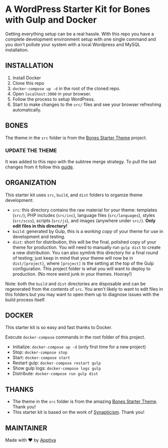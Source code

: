 # A WordPress Starter Kit for Bones with Gulp and Docker

Getting everything setup can be a real hassle. With this repo you have a complete development environment setup with one single command and you don't pollute your system with a local Wordpress and MySQL installation.



## INSTALLATION

1. Install Docker
1. Clone this repo
1. `docker-compose up -d` in the root of the cloned repo.
1. Open `localhost:3000` in your browser.
1. Follow the process to setup WordPress.
1. Start to make changes to the `src/` files and see your browser refreshing automatically.



## BONES

The theme in the `src` folder is from the [Bones Starter Theme](https://github.com/eddiemachado/bones/) project.


### UPDATE THE THEME

It was added to this repo with the subtree merge strategy. To pull the last changes from it follow this [guide](https://git-scm.com/book/en/v1/Git-Tools-Subtree-Merging).



## ORGANIZATION

This starter kit uses `src`, `build`, and `dist` folders to organize theme development:

* `src`: this directory contains the raw material for your theme: templates (`src/`), PHP includes (`src/inc`), language files (`src/languages`), styles (`src/scss`), scripts (`src/js`), and images (anywhere under `src/`). **Only edit files in this directory!**
* `build`: generated by Gulp, this is a *working copy* of your theme for use in development and testing.
* `dist`: short for distribution, this will be the final, polished copy of your theme for production. You will need to manually run `gulp dist` to create a new distribution. You can also symlink this directory for a final round of testing; just keep in mind that your theme will now be in `dist/[project]`, where `[project]` is the setting at the top of the Gulp configuration. This project folder is what you will want to deploy to production. (No more weird junk in your themes. Hooray!)

Note: both the `build` and `dist` directories are disposable and can be regenerated from the contents of `src`. You aren't likely to want to edit files in this folders but you may want to open them up to diagnose issues with the build process itself.



## DOCKER

This starter kit is so easy and fast thanks to Docker.

Execute `docker-compose` commands in the root folder of this project.

* Initialize: `docker-compose up -d` (only first time for a new project)
* Stop: `docker-compose stop`
* Start: `docker-compose start`
* Restart gulp: `docker-compose restart gulp`
* Show gulp logs: `docker-compose logs gulp`
* Distribute: `docker-compose run gulp dist`



## THANKS

* The theme in the `src` folder is from the amazing [Bones Starter Theme](https://github.com/eddiemachado/bones/). Thank you!
* This starter kit is based on the work of [Synapticism](https://github.com/synapticism/wordpress-gulp-starter-kit). Thank you!



## MAINTAINER

Made with ♥️ by [Apptiva](www.apptiva.ch)